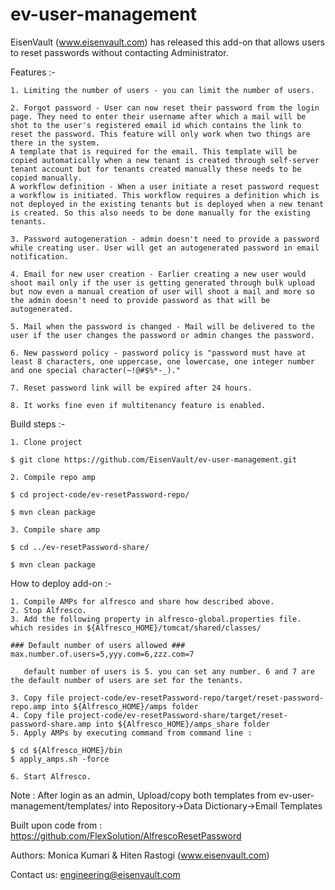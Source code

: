 # ev-user-management

EisenVault (www.eisenvault.com) has released this add-on that allows users to reset passwords without contacting Administrator.

  Features :-
	
    1. Limiting the number of users - you can limit the number of users.

    2. Forgot password - User can now reset their password from the login page. They need to enter their username after which a mail will be shot to the user's registered email id which contains the link to reset the password. This feature will only work when two things are there in the system.
	A template that is required for the email. This template will be copied automatically when a new tenant is created through self-server tenant account but for tenants created manually these needs to be copied manually.
	A workflow definition - When a user initiate a reset password request a workflow is initiated. This workflow requires a definition which is not deployed in the existing tenants but is deployed when a new tenant is created. So this also needs to be done manually for the existing tenants.

    3. Password autogeneration - admin doesn't need to provide a password while creating user. User will get an autogenerated password in email notification.

    4. Email for new user creation - Earlier creating a new user would shoot mail only if the user is getting generated through bulk upload but now even a manual creation of user will shoot a mail and more so the admin doesn't need to provide password as that will be autogenerated.

    5. Mail when the password is changed - Mail will be delivered to the user if the user changes the password or admin changes the password.

    6. New password policy - password policy is "password must have at least 8 characters, one uppercase, one lowercase, one integer number and one special character(~!@#$%*-_)."

    7. Reset password link will be expired after 24 hours.

    8. It works fine even if multitenancy feature is enabled.

	
  Build steps :-

    1. Clone project

	$ git clone https://github.com/EisenVault/ev-user-management.git

    2. Compile repo amp

	$ cd project-code/ev-resetPassword-repo/

	$ mvn clean package

    3. Compile share amp

	$ cd ../ev-resetPassword-share/

	$ mvn clean package


   How to deploy add-on :-

    1. Compile AMPs for alfresco and share how described above.
    2. Stop Alfresco.
    3. Add the following property in alfresco-global.properties file. which resides in ${Alfresco_HOME}/tomcat/shared/classes/
	
	### Default number of users allowed ###
	max.number.of.users=5,yyy.com=6,zzz.com=7
       
       default number of users is 5. you can set any number. 6 and 7 are the default number of users are set for the tenants.

    3. Copy file project-code/ev-resetPassword-repo/target/reset-password-repo.amp into ${Alfresco_HOME}/amps folder
    4. Copy file project-code/ev-resetPassword-share/target/reset-password-share.amp into ${Alfresco_HOME}/amps_share folder
    5. Apply AMPs by executing command from command line :

	$ cd ${Alfresco_HOME}/bin
	$ apply_amps.sh -force

    6. Start Alfresco.

Note : After login as an admin, Upload/copy both templates from ev-user-management/templates/ into Repository->Data Dictionary->Email Templates




Built upon code from : https://github.com/FlexSolution/AlfrescoResetPassword

Authors: Monica Kumari & Hiten Rastogi (www.eisenvault.com)

Contact us: engineering@eisenvault.com
